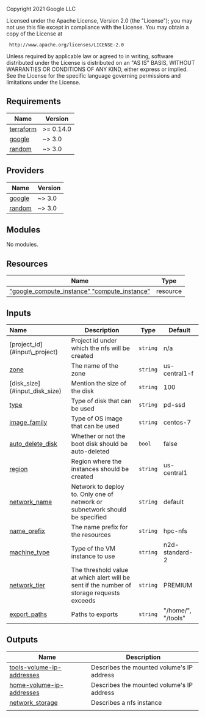 <!-- BEGINNING OF PRE-COMMIT-TERRAFORM DOCS HOOK -->
Copyright 2021 Google LLC

Licensed under the Apache License, Version 2.0 (the "License");
you may not use this file except in compliance with the License.
You may obtain a copy of the License at

     http://www.apache.org/licenses/LICENSE-2.0

Unless required by applicable law or agreed to in writing, software
distributed under the License is distributed on an "AS IS" BASIS,
WITHOUT WARRANTIES OR CONDITIONS OF ANY KIND, either express or implied.
See the License for the specific language governing permissions and
limitations under the License.

## Requirements

| Name | Version |
|------|---------|
| <a name="requirement_terraform"></a> [terraform](#requirement\_terraform) | >= 0.14.0 |
| <a name="requirement_google"></a> [google](#requirement\_google) | ~> 3.0 |
| <a name="requirement_random"></a> [random](#requirement\_random) | ~> 3.0 |

## Providers

| Name | Version |
|------|---------|
| <a name="provider_google"></a> [google](#provider\_google) | ~> 3.0 |
| <a name="provider_random"></a> [random](#provider\_random) | ~> 3.0 |

## Modules

No modules.

## Resources

| Name | Type |
|------|------|
| [ "google_compute_instance" "compute_instance" ](https://registry.terraform.io/providers/hashicorp/google/latest/docs/resources/compute_instance) | resource |

## Inputs

| Name                                                         | Description                                                  | Type     | Default            |
| :----------------------------------------------------------- | ------------------------------------------------------------ | -------- | ------------------ |
| <a name="input_project_id"></a> [project\_id](#input\\_project\) | Project id under which the nfs will be created               | `string` | n/a                |
| <a name="input_zone"></a> [zone](#input\_display\_name)      | The name of the zone                                         | `string` | us-central1-f      |
| <a name="input_disk_size"></a> [disk_size](#input\_disk_size\) | Mention the size of the disk                                 | `string` | 100                |
| <a name="input_type"></a> [type](#input\_type)               | Type of disk that can be used                                | `string` | pd-ssd             |
| <a name="input_image_family"></a> [image_family](#input\_image_family) | Type of OS image that can be used                            | `string` | centos-7           |
| <a name="input_auto_delete_disk"></a> [auto_delete_disk](#input\_auto_delete_disk) | Whether or not the boot disk should be auto-deleted          | `bool`   | false              |
| <a name="input_region"></a> [region](#input\_region)         | Region where the instances should be created                 | `string` | us-central1        |
| <a name="input_network_name"></a> [network_name](#input\_filestore_disk_threshold) | Network to deploy to. Only one of network or subnetwork should be specified | `string` | default            |
| <a name="input_name_prefix"></a> [name_prefix](#input\_name\_prefix) | The name prefix for the resources                            | `string` | hpc-nfs            |
| <a name="input_machine_type"></a> [machine_type](#input\_machine_type) | Type of the VM instance to use                               | `string` | n2d-standard-2     |
| <a name="input_network_tier"></a> [network_tier](#input\_network_tier) | The threshold value at which alert will be sent if the number of storage requests exceeds | `string` | PREMIUM            |
| <a name="input_export_paths"></a> [export_paths](#input\export_paths) | Paths to exports                                             | `string` | "/home/", "/tools" |

## Outputs

| Name | Description |
|------|-------------|
| <a name="output_tools-volume-ip-addresses"></a> [tools-volume-ip-addresses](#output\_tools-volume-ip-addresses) | Describes the mounted volume's IP address |
| <a name="output_home-volume-ip-addresses"></a> [home-volume-ip-addresses](#output\_home-volume-ip-addresses) | Describes the mounted volume's IP address |
|<a name="output_network_storage"></a> [network_storage](#output\_network_storage)|Describes a nfs instance|
|<!-- END OF PRE-COMMIT-TERRAFORM DOCS HOOK -->||